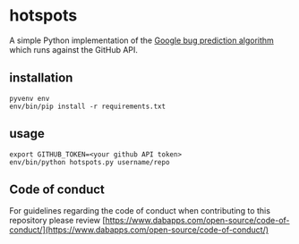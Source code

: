 # hotspots

A simple Python implementation of the [Google bug prediction algorithm](https://google-engtools.blogspot.co.uk/2011/12/bug-prediction-at-google.html) which runs against the GitHub API.

## installation

    pyvenv env
    env/bin/pip install -r requirements.txt

## usage

    export GITHUB_TOKEN=<your github API token>
    env/bin/python hotspots.py username/repo

## Code of conduct

For guidelines regarding the code of conduct when contributing to this repository please review [https://www.dabapps.com/open-source/code-of-conduct/](https://www.dabapps.com/open-source/code-of-conduct/)
